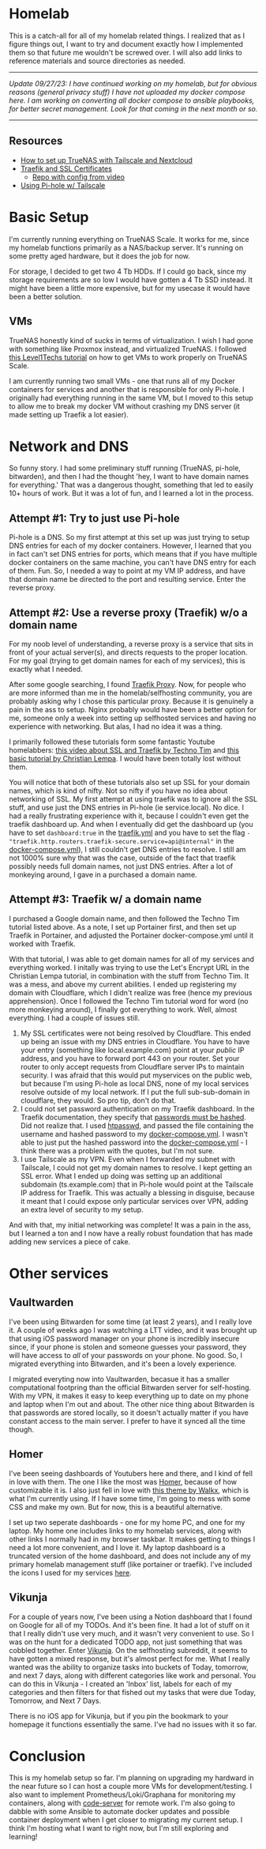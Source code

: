 # Homelab
This is a catch-all for all of my homelab related things. I realized that as I figure things out, I want to try and document exactly how I implemented them so that future me wouldn't be screwed over. I will also add links to reference materials and source directories as needed.

---

_Update 09/27/23: I have continued working on my homelab, but for obvious reasons (general privacy stuff) I have not uploaded my docker compose here. I am working on converting all docker compose to ansible playbooks, for better secret management. Look for that coming in the next month or so._

---

## Resources
- [How to set up TrueNAS with Tailscale and Nextcloud](https://forum.level1techs.com/t/truenas-scale-ultimate-home-setup-incl-tailscale/186444)
- [Traefik and SSL Certificates](https://www.youtube.com/watch?v=liV3c9m_OX8)
    - [Repo with config from video](https://github.com/techno-tim/techno-tim.github.io/tree/master/reference_files/traefik-portainer-ssl)
- [Using Pi-hole w/ Tailscale](https://leonsteenkamp.co.za/posts/traefikproxyintro/)

# Basic Setup
I'm currently running everything on TrueNAS Scale. It works for me, since my homelab functions primarily as a NAS/backup server. It's running on some pretty aged hardware, but it does the job for now. 

For storage, I decided to get two 4 Tb HDDs. If I could go back, since my storage requirements are so low I would have gotten a 4 Tb SSD instead. It might have been a little more expensive, but for my usecase it would have been a better solution. 

## VMs
TrueNAS honestly kind of sucks in terms of virtualization. I wish I had gone with something like Proxmox instead, and virtualized TrueNAS. I followed [this Level1Techs tutorial](https://forum.level1techs.com/t/truenas-scale-ultimate-home-setup-incl-tailscale/186444) on how to get VMs to work properly on TrueNAS Scale.

I am currently running two small VMs - one that runs all of my Docker containers for services and another that is responsible for only Pi-hole. I originally had everything running in the same VM, but I moved to this setup to allow me to break my docker VM without crashing my DNS server (it made setting up Traefik a lot easier).

# Network and DNS
So funny story. I had some preliminary stuff running (TrueNAS, pi-hole, bitwarden), and then I had the thought 'hey, I want to have domain names for everything.' That was a dangerous thought, something that led to easily 10+ hours of work. But it was a lot of fun, and I learned a lot in the process.

## Attempt #1: Try to just use Pi-hole
Pi-hole is a DNS. So my first attempt at this set up was just trying to setup DNS entries for each of my docker containers. However, I learned that you in fact can't set DNS entries for ports, which means that if you have multiple docker containers on the same machine, you can't have DNS entry for each of them. Fun. So, I needed a way to point at my VM IP address, and have that domain name be directed to the port and resulting service. Enter the reverse proxy.

## Attempt #2: Use a reverse proxy (Traefik) w/o a domain name
For my noob level of understanding, a reverse proxy is a service that sits in front of your actual server(s), and directs requests to the proper location. For my goal (trying to get domain names for each of my services), this is exactly what I needed. 

After some google searching, I found [Traefik Proxy](https://traefik.io/traefik/). Now, for people who are more informed than me in the homelab/selfhosting community, you are probably asking why I chose this particular proxy. Because it is genuinely a pain in the ass to setup. Nginx probably would have been a better option for me, someone only a week into setting up selfhosted services and having no experience with networking. But alas, I had no idea it was a thing.

I primarily followed these tutorials form some fantastic Youtube homelabbers: [this video about SSL and Traefik by Techno Tim](https://www.youtube.com/watch?v=liV3c9m_OX8) and [this basic tutorial by Christian Lempa](https://www.youtube.com/watch?v=wLrmmh1eI94). I would have been totally lost without them. 

You will notice that both of these tutorials also set up SSL for your domain names, which is kind of nifty. Not so nifty if you have no idea about networking of SSL. My first attempt at using traefik was to ignore all the SSL stuff, and use just the DNS entries in Pi-hole (ie service.local). No dice. I had a really frustrating experience with it, because I couldn't even get the traefik dashboard up. And when I eventually did get the dashboard up (you have to set `dashboard:true` in the [traefik.yml](/docker/traefik/data/traefik.yml) and you have to set the flag `- "traefik.http.routers.traefik-secure.service=api@internal"` in the [docker-compose.yml](/docker/traefik/docker-compose.yml)), I still couldn't get DNS entries to resolve. I still am not 1000% sure why that was the case, outside of the fact that traefik possibly needs full domain names, not just DNS entries. After a lot of monkeying around, I gave in a purchased a domain name.

## Attempt #3: Traefik w/ a domain name
I purchased a Google domain name, and then followed the Techno Tim tutorial listed above. As a note, I set up Portainer first, and then set up Traefik in Portainer, and adjusted the Portainer docker-compose.yml until it worked with Traefik. 

With that tutorial, I was able to get domain names for all of my services and everything worked. I initally was trying to use the Let's Encrypt URL in the Christian Lempa tutorial, in combination with the stuff from Techno Tim. It was a mess, and above my current abilities. I ended up registering my domain with Cloudflare, which I didn't realize was free (hence my previous apprehension). Once I followed the Techno Tim tutorial word for word (no more monkeying around), I finally got everything to work. Well, almost everything. I had a couple of issues still. 

1. My SSL certificates were not being resolved by Cloudflare. This ended up being an issue with my DNS entries in Cloudflare. You have to have your entry (something like local.example.com) point at your _public_ IP address, and you have to forward port 443 on your router. Set your router to only accept requests from Cloudflare server IPs to maintain security. I was afraid that this would put myservices on the public web, but because I'm using Pi-hole as local DNS, none of my local services resolve outside of my local network. If I put the full sub-sub-domain in cloudflare, they would. So pro tip, don't do that.
2. I could not set password authentication on my Traefik dashboard. In the Traefik documentation, they specify that [passwords must be hashed](https://doc.traefik.io/traefik/middlewares/http/basicauth/). Did not realize that. I used [htpasswd](https://httpd.apache.org/docs/2.4/programs/htpasswd.html), and passed the file containing the username and hashed password to my [docker-compose.yml](/docker/traefik/docker-compose.yml). I wasn't able to just put the hashed password into the [docker-compose.yml](/docker/traefik/docker-compose.yml) - I think there was a problem with the quotes, but I'm not sure.
3. I use Tailscale as my VPN. Even when I forwarded my subnet with Tailscale, I could not get my domain names to resolve. I kept getting an SSL error. What I ended up doing was setting up an additional subdomain (ts.example.com) that in Pi-hole would point at the Tailscale IP address for Traefik. This was actually a blessing in disguise, because it meant that I could expose only particular services over VPN, adding an extra level of security to my setup. 

And with that, my initial networking was complete! It was a pain in the ass, but I learned a ton and I now have a really robust foundation that has made adding new services a piece of cake. 

# Other services

## Vaultwarden
I've been using Bitwarden for some time (at least 2 years), and I really love it. A couple of weeks ago I was watching a LTT video, and it was brought up that using iOS password manager on your phone is incredibly insecure since, if your phone is stolen and someone guesses your password, they will have access to _all_ of your passwords on your phone. No good. So, I migrated everything into Bitwarden, and it's been a lovely experience.

I migrated everyting now into Vaultwarden, becasue it has a smaller computational footpring than the official Bitwarden server for self-hosting. With my VPN, it makes it easy to keep everything up to date on my phone and laptop when I'm out and about. The other nice thing about Bitwarden is that passwords are stored locally, so it doesn't actually matter if you have constant access to the main server. I prefer to have it synced all the time though.

## Homer
I've been seeing dashboards of Youtubers here and there, and I kind of fell in love with them. The one I like the most was [Homer](https://github.com/bastienwirtz/homer), because of how customizable it is. I also just fell in love with [this theme by Walkx](https://github.com/walkxcode/homer-theme), which is what I'm currently using. If I have some time, I'm going to mess with some CSS and make my own. But for now, this is a beautiful alternative.

I set up two seperate dashboards - one for my home PC, and one for my laptop. My home one includes links to my homelab services, along with other links I normally had in my browser taskbar. It makes getting to things I need a lot more convenient, and I love it. My laptop dashboard is a truncated version of the home dashboard, and does not include any of my primary homelab management stuff (like portainer or traefik). I've included the icons I used for my services [here](/docker/homer/tools/). 

## Vikunja
For a couple of years now, I've been using a Notion dashboard that I found on Google for all of my TODOs. And it's been fine. It had a lot of stuff on it that I really didn't use very much, and it wasn't very convenient to use. So I was on the hunt for a dedicated TODO app, not just something that was cobbled together. Enter [Vikunja](https://vikunja.io/). On the selfhosting subreddit, it seems to have gotten a mixed response, but it's almost perfect for me. What I really wanted was the ability to organize tasks into buckets of Today, tomorrow, and next 7 days, along with different categories like work and personal. You can do this in Vikunja - I created an 'Inbox' list, labels for each of my categories and then filters for that fished out my tasks that were due Today, Tomorrow, and Next 7 Days. 

There is no iOS app for Vikunja, but if you pin the bookmark to your homepage it functions essentially the same. I've had no issues with it so far. 

# Conclusion
This is my homelab setup so far. I'm planning on upgrading my hardward in the near future so I can host a couple more VMs for development/testing. I also want to implement Prometheus/Loki/Graphana for monitoring my containers, along with [code-server](https://github.com/coder/code-server) for remote work. I'm also going to dabble with some Ansible to automate docker updates and possible container deployment when I get closer to migrating my current setup. I think I'm hosting what I want to right now, but I'm still exploring and learning!

